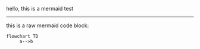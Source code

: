 hello, this is a mermaid test

---

this is a raw mermaid code block:

```mermaid
flowchart TD
     a-->b
```

<script src="https://cdnjs.cloudflare.com/ajax/libs/mermaid/10.1.0/mermaid.min.js"></script>
<script>
var config = {
    startOnLoad:true,
    theme: 'dark',
    flowchart:{
            useMaxWidth:false,
            htmlLabels:true
        }
};
mermaid.initialize(config);
window.mermaid.init(undefined, document.querySelectorAll('.language-mermaid'));
</script>
